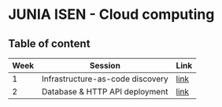 # JUNIA ISEN - Cloud computing

## Table of content

| Week | Session                          | Link              |
| ---- | -------------------------------- | ----------------- |
| 1    | Infrastructure-as-code discovery | [link](./week-1/) |
| 2    | Database & HTTP API deployment   | [link](./week-2/) |
